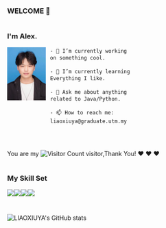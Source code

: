 
### WELCOME 👋
#
### I'm Alex.




<div style="width: 300px; height: 200px;">
<p align="right">
    <img src="https://github.com/LIAOXIUYA/LIAOXIUYA/blob/main/image/b1d37031b7d37d607c14196d815032f.jpg" width="30%" height="30%" align="left" style="margin-right: 10px;">
  
    - 🔭 I’m currently working on something cool.
  
    - 🌱 I’m currently learning Everything I like.
    
    - 💬 Ask me about anything related to Java/Python.
    
    - 📫 How to reach me: liaoxiuya@graduate.utm.my
</p>
</div>

#
#
#
#
#
#
#
#
You are my ![Visitor Count](https://profile-counter.glitch.me/你的Github用户名/count.svg) visitor,Thank You! :heart: :heart: :heart:
#




### My Skill Set

![](https://img.shields.io/badge/C%2B%2B-00599C?style=for-the-badge&logo=c%2B%2B&logoColor=white)![](https://img.shields.io/badge/Python-3776AB?style=for-the-badge&logo=python&logoColor=white)![](https://img.shields.io/badge/Java-ED8B00?style=for-the-badge&logo=openjdk&logoColor=white)![](https://img.shields.io/badge/MySQL-00000F?style=for-the-badge&logo=mysql&logoColor=white)

#

![LIAOXIUYA's GitHub stats](https://github-readme-stats.vercel.app/api?username=LIAOXIUYA&show_icons=true&theme=radical)
#


